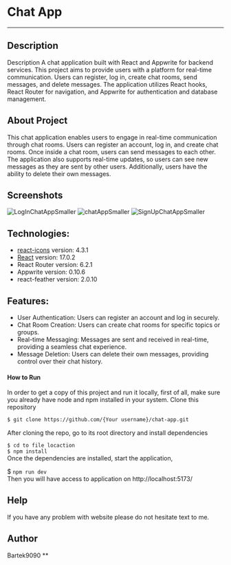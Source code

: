 # Chat App

-------------------------
## Description
Description
A chat application built with React and Appwrite for backend services. This project aims to provide users with a platform for real-time communication. Users can register, log in, create chat rooms, send messages, and delete messages. The application utilizes React hooks, React Router for navigation, and Appwrite for authentication and database management.



## About Project 
This chat application enables users to engage in real-time communication through chat rooms. Users can register an account, log in, and create chat rooms. Once inside a chat room, users can send messages to each other. The application also supports real-time updates, so users can see new messages as they are sent by other users. Additionally, users have the ability to delete their own messages.


## Screenshots


![LogInChatAppSmaller](https://github.com/Bartek9090/chat-app/assets/80546803/1b4d83c2-4bb9-469c-a9cc-021c57899107)
![chatAppSmaller](https://github.com/Bartek9090/chat-app/assets/80546803/ab74fbc7-06a9-470e-b39e-8599e070e964)
![SignUpChatAppSmaller](https://github.com/Bartek9090/chat-app/assets/80546803/2fd2d0ac-bcfb-4f91-98ad-f7337b28f24f)


## Technologies:
* [react-icons](https://react-icons.github.io/react-icons/) version: 4.3.1
* [React](https://reactjs.org/) version: 17.0.2
* React Router version: 6.2.1
* Appwrite version: 0.10.6
* react-feather version: 2.0.10


## Features:
* User Authentication: Users can register an account and log in securely.
* Chat Room Creation: Users can create chat rooms for specific topics or groups.
* Real-time Messaging: Messages are sent and received in real-time, providing a seamless chat experience.
* Message Deletion: Users can delete their own messages, providing control over their chat history.



#### How to Run
In order to get a copy of this project and run it locally, first of all, make sure you already have node and npm installed in your system.
Clone this repository

```bash
$ git clone https://github.com/{Your username}/chat-app.git
```
After cloning the repo, go to its root directory and install dependencies

`$ cd to file locaction` </br>
`$ npm install` </br>
Once the dependencies are installed, start the application,

$ `npm run dev`</br>
Then you will have access to application on  http://localhost:5173/  

## Help
If you have any problem with website please do not hesitate text to me.

## Author
Bartek9090 
**

